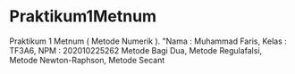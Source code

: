 # Praktikum1Metnum
Praktikum 1 Metnum ( Metode Numerik ). "Nama : Muhammad Faris, Kelas : TF3A6, NPM : 202010225262
Metode Bagi Dua, Metode Regulafalsi, Metode Newton-Raphson, Metode Secant



